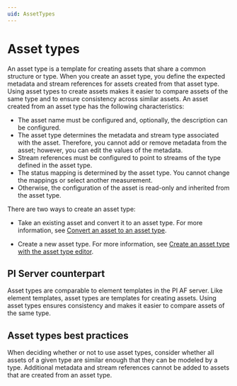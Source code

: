 ```yaml
---
uid: AssetTypes
---
```


# Asset types

An asset type is a template for creating assets that share a common structure or type. When you create an asset type, you define the expected metadata and stream references for assets created from that asset type. Using asset types to create assets makes it easier to compare assets of the same type and to ensure consistency across similar assets. An asset created from an asset type has the following characteristics: 

- The asset name must be configured and, optionally, the description can be configured.
- The asset type determines the metadata and stream type associated with the asset. Therefore, you cannot add or remove metadata from the asset; however, you can edit the values of the metadata. 
- Stream references must be configured to point to streams of the type defined in the asset type. 
- The status mapping is determined by the asset type. You cannot change the mappings or select another measurement.
- Otherwise, the configuration of the asset is read-only and inherited from the asset type.

There are two ways to create an asset type:

- Take an existing asset and convert it to an asset type. For more information, see [Convert an asset to an asset type](xref:ConvertAssetToAssetType).

- Create a new asset type. For more information, see [Create an asset type with the asset type editor](xref:CreateAssetTypeWithEditor).

## PI Server counterpart

Asset types are comparable to element templates in the PI AF server. Like element templates, asset types are templates for creating assets. Using asset types ensures consistency and makes it easier to compare assets of the same type. 

## Asset types best practices 

When deciding whether or not to use asset types, consider whether all assets of a given type are similar enough that they can be modeled by a type. Additional metadata and stream references cannot be added to assets that are created from an asset type.
